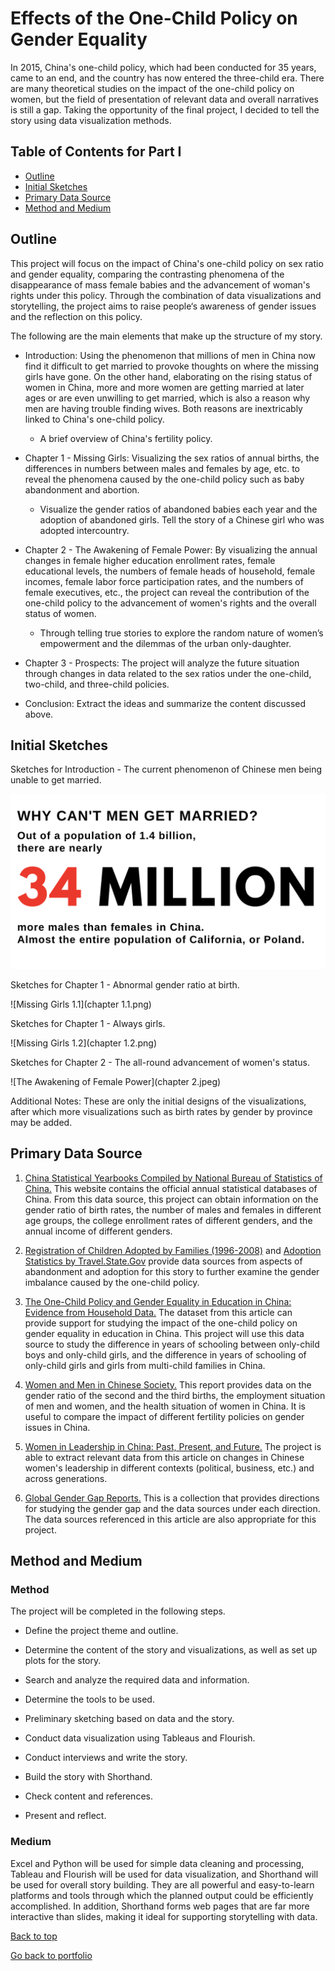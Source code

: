 # Effects of the One-Child Policy on Gender Equality 

In 2015, China's one-child policy, which had been conducted for 35 years, came to an end, and the country has now entered the three-child era. There are many theoretical studies on the impact of the one-child policy on women, but the field of presentation of relevant data and overall narratives is still a gap. Taking the opportunity of the final project, I decided to tell the story using data visualization methods.


## Table of Contents for Part I

- [Outline](#outline)
- [Initial Sketches](#initial-sketches)
- [Primary Data Source](#primary-data-source)
- [Method and Medium](#method-and-medium)


## Outline

This project will focus on the impact of China's one-child policy on sex ratio and gender equality, comparing the contrasting phenomena of the disappearance of mass female babies and the advancement of woman's rights under this policy. Through the combination of data visualizations and storytelling, the project aims to raise people‘s awareness of gender issues and the reflection on this policy.

The following are the main elements that make up the structure of my story.

- Introduction: Using the phenomenon that millions of men in China now find it difficult to get married to provoke thoughts on where the missing girls have gone. On the other hand, elaborating on the rising status of women in China, more and more women are getting married at later ages or are even unwilling to get married, which is also a reason why men are having trouble finding wives. Both reasons are inextricably linked to China's one-child policy.

  - A brief overview of China's fertility policy.

- Chapter 1 - Missing Girls: Visualizing the sex ratios of annual births, the differences in numbers between males and females by age, etc. to reveal the phenomena caused by the one-child policy such as baby abandonment and abortion.

  - Visualize the gender ratios of abandoned babies each year and the adoption of abandoned girls. Tell the story of a Chinese girl who was adopted intercountry.

- Chapter 2 - The Awakening of Female Power: By visualizing the annual changes in female higher education enrollment rates, female educational levels, the numbers of female heads of household, female incomes, female labor force participation rates, and the numbers of female executives, etc., the project can reveal the contribution of the one-child policy to the advancement of women's rights and the overall status of women.

  - Through telling true stories to explore the random nature of women’s empowerment and the dilemmas of the urban only-daughter.

- Chapter 3 - Prospects: The project will analyze the future situation through changes in data related to the sex ratios under the one-child, two-child, and three-child policies.

- Conclusion: Extract the ideas and summarize the content discussed above.


## Initial Sketches

Sketches for Introduction - The current phenomenon of Chinese men being unable to get married.

![Introduction](introduction.png)

Sketches for Chapter 1 - Abnormal gender ratio at birth.

![Missing Girls 1.1](chapter 1.1.png)

Sketches for Chapter 1 - Always girls.

![Missing Girls 1.2](chapter 1.2.png)

Sketches for Chapter 2 - The all-round advancement of women's status.

![The Awakening of Female Power](chapter 2.jpeg)

Additional Notes:
These are only the initial designs of the visualizations, after which more visualizations such as birth rates by gender by province may be added.


## Primary Data Source

1. [China Statistical Yearbooks Compiled by National Bureau of Statistics of China.](http://www.stats.gov.cn/english/Statisticaldata/AnnualData/)
This website contains the official annual statistical databases of China. From this data source, this project can obtain information on the gender ratio of birth rates, the number of males and females in different age groups, the college enrollment rates of different genders, and the annual income of different genders.

2. [Registration of Children Adopted by Families (1996-2008)](http://www.stats.gov.cn/ztjc/ztsj/hstjnj/sh2008/201208/t20120827_73543.html) and 
[Adoption Statistics by Travel.State.Gov](https://travel.state.gov/content/travel/en/Intercountry-Adoption/adopt_ref/adoption-statistics-esri.html?wcmmode=disabled) provide data sources from aspects of abandonment and adoption for this story to further examine the gender imbalance caused by the one-child policy.


3. [The One-Child Policy and Gender Equality in Education in China: Evidence from Household Data.](https://link.springer.com/article/10.1007/s10834-011-9277-9)
The dataset from this article can provide support for studying the impact of the one-child policy on gender equality in education in China. This project will use this data source to study the difference in years of schooling between only-child boys and only-child girls, and the difference in years of schooling of only-child girls and girls from multi-child families in China.

4. [Women and Men in Chinese Society.](https://cnlgbtdata.com/files/uploads/2020/01/%E4%B8%AD%E5%9B%BD%E7%A4%BE%E4%BC%9A%E4%B8%AD%E7%9A%84%E5%A5%B3%E4%BA%BA%E5%92%8C%E7%94%B7%E4%BA%BA2019CN-final.pdf)
This report provides data on the gender ratio of the second and the third births, the employment situation of men and women, and the health situation of women in China. It is useful to compare the impact of different fertility policies on gender issues in China.

5. [Women in Leadership in China: Past, Present, and Future.](https://www.researchgate.net/publication/320037161_Women_in_Leadership_in_China_Past_Present_and_Future)
The project is able to extract relevant data from this article on changes in Chinese women's leadership in different contexts (political, business, etc.) and across generations.

6. [Global Gender Gap Reports.](https://www.weforum.org/reports/global-gender-gap-report-2022/) This is a collection that provides directions for studying the gender gap and the data sources under each direction. The data sources referenced in this article are also appropriate for this project.


## Method and Medium

### Method

The project will be completed in the following steps.

- Define the project theme and outline.

- Determine the content of the story and visualizations, as well as set up plots for the story.

- Search and analyze the required data and information.

- Determine the tools to be used.

- Preliminary sketching based on data and the story.

- Conduct data visualization using Tableaus and Flourish.

- Conduct interviews and write the story.

- Build the story with Shorthand.

- Check content and references.

- Present and reflect.

### Medium
Excel and Python will be used for simple data cleaning and processing, Tableau and Flourish will be used for data visualization, and Shorthand will be used for overall story building. They are all powerful and easy-to-learn platforms and tools through which the planned output could be efficiently accomplished. In addition, Shorthand forms web pages that are far more interactive than slides, making it ideal for supporting storytelling with data.


[Back to top](#table-of-contents-for-part-i)

[Go back to portfolio](/README.md)
